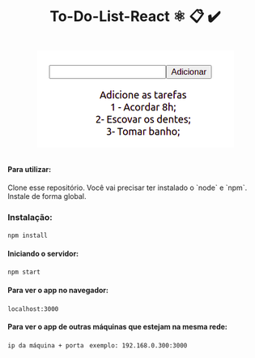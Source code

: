 <h1 align="center">   To-Do-List-React ⚛️ 📋 ✔️  <h1> 
  

<p align="center">
  <img src="img.png">
</p>



#### Para utilizar:  

<p>Clone esse repositório. Você vai precisar ter instalado o `node` e `npm`. Instale de forma global. </p>


<h3>Instalação: </h3>

`npm install`  

<h4>Iniciando o servidor: </h4>

`npm start`  

<h4>Para ver o app no navegador: </h4>

`localhost:3000`  

<h4>Para ver o app de outras máquinas que estejam na mesma rede: </h4>

` ip da máquina + porta `
` exemplo: 192.168.0.300:3000`
